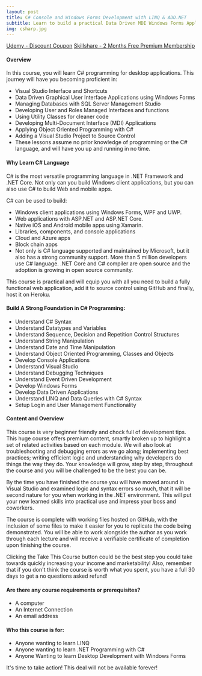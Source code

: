 ```yaml
---
layout: post
title: C# Console and Windows Forms Development with LINQ & ADO.NET
subtitle: Learn to build a practical Data Driven MDI Windows Forms Application using C#, LINQ and SQL Server Express.
img: csharp.jpg
---
```


<div class="text-center jumbotron">
    <a href="https://bit.ly/c-sharp-complete" target="_blank" class="btn std-btn btn-xlg btn-common btn-block">Udemy - Discount Coupon</a>
    <a href="https://skl.sh/2xBZHWQ" target="_blank" class="btn std-btn btn-xlg btn-common btn-block">Skillshare - 2 Months Free Premium Membership</a>
</div>

#### Overview
In this course, you will learn C# programming for desktop applications. This journey will have you becoming proficient in:
- Visual Studio Interface and Shortcuts
- Data Driven Graphical User Interface Applications using Windows Forms 
- Managing Databases with SQL Server Management Studio
- Developing User and Roles Managed Interfaces and functions
- Using Utility Classes for cleaner code
- Developing Multi-Document Interface (MDI) Applications
- Applying Object Oriented Programming with C#
- Adding a Visual Studio Project to Source Control
- These lessons assume no prior knowledge of programming or the C# language, and will have you up and running in no time.

#### Why Learn C# Language
C# is the most versatile programming language in .NET Framework and .NET Core. Not only can you build Windows client applications, but you can also use C# to build Web and mobile apps.

C# can be used to build:

<ul class="list-style check-list pl-0">
    <li>
    <i class="fa fa-check light-green" aria-hidden="true"></i> Windows client applications using Windows Forms, WPF and UWP.
    </li>
    <li>
    <i class="fa fa-check light-green" aria-hidden="true"></i> Web applications with ASP.NET and ASP.NET Core.
    </li>
    <li>
    <i class="fa fa-check light-green" aria-hidden="true"></i> Native iOS and Android mobile apps using Xamarin.
    </li>
    <li>
    <i class="fa fa-check light-green" aria-hidden="true"></i> Libraries, components, and console applications
    </li>
    <li>
    <i class="fa fa-check light-green" aria-hidden="true"></i> Cloud and Azure apps
    </li>
    <li>
    <i class="fa fa-check light-green" aria-hidden="true"></i> Block chain apps
    </li>
    <li>
    <i class="fa fa-check light-green" aria-hidden="true"></i> Not only is C# language supported and maintained by Microsoft, but it also has a strong community support. More than 5 million developers use C# language. .NET Core and C# compiler are open source and the adoption is growing in open source community.
    </li>
</ul>

This course is practical and will equip you with all you need to build a fully functional web application, add it to source control using GitHub and finally, host it on Heroku. 

#### Build A Strong Foundation in C# Programming:
<ul class="list-style check-list pl-0">
    <li><i class="fa fa-check light-green" aria-hidden="true"></i> Understand C# Syntax</li>
    <li><i class="fa fa-check light-green" aria-hidden="true"></i> Understand Datatypes and Variables</li>
    <li><i class="fa fa-check light-green" aria-hidden="true"></i> Understand Sequence, Decision and Repetition Control Structures</li>
    <li><i class="fa fa-check light-green" aria-hidden="true"></i> Understand String Manipulation</li>
    <li><i class="fa fa-check light-green" aria-hidden="true"></i> Understand Date and Time Manipulation</li>
    <li><i class="fa fa-check light-green" aria-hidden="true"></i> Understand Object Oriented Programming, Classes and Objects</li>
    <li><i class="fa fa-check light-green" aria-hidden="true"></i> Develop Console Applications</li>
    <li><i class="fa fa-check light-green" aria-hidden="true"></i> Understand Visual Studio</li>
    <li><i class="fa fa-check light-green" aria-hidden="true"></i> Understand Debugging Techniques</li>
    <li><i class="fa fa-check light-green" aria-hidden="true"></i> Understand Event Driven Development</li>
    <li><i class="fa fa-check light-green" aria-hidden="true"></i> Develop Windows Forms</li>
    <li><i class="fa fa-check light-green" aria-hidden="true"></i> Develop Data Driven Applications</li>
    <li><i class="fa fa-check light-green" aria-hidden="true"></i> Understand LINQ and Data Queries with C# Syntax</li>
    <li><i class="fa fa-check light-green" aria-hidden="true"></i> Setup Login and User Management Functionality</li>
</ul>

#### Content and Overview
This course is very beginner friendly and chock full of development tips. This huge course offers premium content, smartly broken up to highlight a set of related activities based on each module. We will also look at troubleshooting and debugging errors as we go along; implementing best practices; writing efficient logic and understanding why developers do things the way they do. Your knowledge will grow, step by step, throughout the course and you will be challenged to be the best you can be.

By the time you have finished the course you will have moved around in Visual Studio and examined logic and syntax errors so much, that it will be second nature for you when working in the .NET environment. This will put your new learned skills into practical use and impress your boss and coworkers.

The course is complete with working files hosted on GitHub, with the inclusion of some files to make it easier for you to replicate the code being demonstrated. You will be able to work alongside the author as you work through each lecture and will receive a verifiable certificate of completion upon finishing the course.

Clicking the Take This Course button could be the best step you could take towards quickly increasing your income and marketability! Also, remember that if you don't think the course is worth what you spent, you have a full 30 days to get a no questions asked refund!


#### Are there any course requirements or prerequisites?
<ul class="list-style check-list pl-0">
    <li>
    <i class="fa fa-check light-green" aria-hidden="true"></i>  A computer
    </li>
    <li>
    <i class="fa fa-check light-green" aria-hidden="true"></i> An Internet Connection     </li>
    <li>
    <i class="fa fa-check light-green" aria-hidden="true"></i> An email address   </li>
</ul>

#### Who this course is for:
<ul class="list-style check-list pl-0">
    <li>
    <i class="fa fa-check light-green" aria-hidden="true"></i>  Anyone wanting to learn LINQ </li>
    <li>
    <i class="fa fa-check light-green" aria-hidden="true"></i> Anyone wanting to learn .NET Programming with C#     </li>
    <li>
    <i class="fa fa-check light-green" aria-hidden="true"></i> Anyone Wanting to learn Desktop Development with Windows Forms   </li>
</ul>

It's time to take action! This deal will not be available forever!

